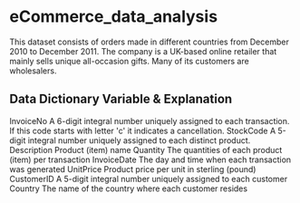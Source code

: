 # eCommerce_data_analysis

This dataset consists of orders made in different countries from December 2010 to December 2011. The company is a UK-based online retailer that mainly sells unique all-occasion gifts. Many of its customers are wholesalers.

Data Dictionary
Variable &	Explanation
----------------------------- 
InvoiceNo	A 6-digit integral number uniquely assigned to each transaction. If this code starts with letter 'c' it indicates a cancellation.
StockCode	A 5-digit integral number uniquely assigned to each distinct product.
Description	Product (item) name
Quantity	The quantities of each product (item) per transaction
InvoiceDate	The day and time when each transaction was generated
UnitPrice	Product price per unit in sterling (pound)
CustomerID	A 5-digit integral number uniquely assigned to each customer
Country	The name of the country where each customer resides
